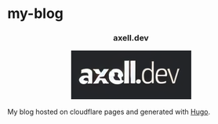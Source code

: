 # my-blog
<div align="center">


### axell.dev

![logo](./axell.png)


</div>

My blog hosted on cloudflare pages and generated with [Hugo](https://gohugo.io/).
